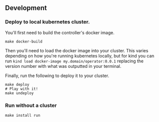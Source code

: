 ## Development

### Deploy to local kubernetes cluster.

You'll first need to build the controller's docker image.

```
make docker-build
```

Then you'll need to load the docker image into your cluster. This varies depending on how you're running kubernetes locally, but for kind you can run `kind load docker-image my.domain/operator:0.0.1` replacing the version number with what was outputted in your terminal.

Finally, run the following to deploy it to your cluster.

```
make deploy
# Play with it!
make undeploy
```

### Run without a cluster

```
make install run
```
